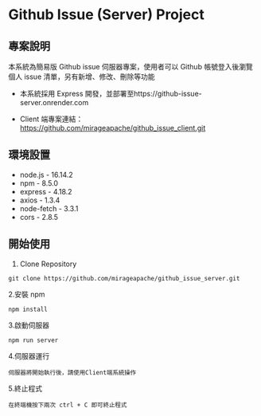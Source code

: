 # Github Issue (Server) Project

## 專案說明

本系統為簡易版 Github issue 伺服器專案，使用者可以 Github 帳號登入後瀏覽個人 issue 清單，另有新增、修改、刪除等功能

- 本系統採用 Express 開發，並部署至https://github-issue-server.onrender.com

- Client 端專案連結：https://github.com/mirageapache/github_issue_client.git

## 環境設置

- node.js - 16.14.2
- npm - 8.5.0
- express - 4.18.2
- axios - 1.3.4
- node-fetch - 3.3.1
- cors - 2.8.5

## 開始使用

1. Clone Repository

```
git clone https://github.com/mirageapache/github_issue_server.git
```

2.安裝 npm

```
npm install
```

3.啟動伺服器

```
npm run server
```

4.伺服器運行

```
伺服器將開始執行後，請使用Client端系統操作
```

5.終止程式

```
在終端機按下兩次 ctrl + C 即可終止程式
```
